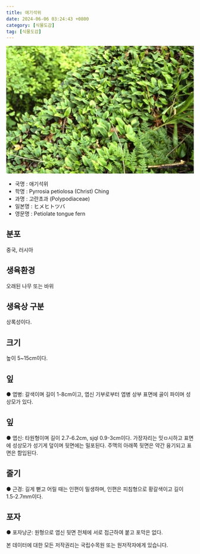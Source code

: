 ```yaml
---
title: 애기석위
date: 2024-06-06 03:24:43 +0800
category: [식물도감]
tag: [식물도감]
---
```




![애기석위](/assets/img/fileUpload/plants/basic/Polypodiaceae/Pyrrosia/4282/1_th2.JPG)
- 국명 : 애기석위
- 학명 : Pyrrosia petiolosa (Christ) Ching
- 과명 : 고란초과 (Polypodiaceae)
- 일본명 : ヒメヒトツバ
- 영문명 : Petiolate tongue fern


## 분포
중국, 러시아 
## 생육환경
오래된 나무 또는 바위
## 생육상 구분
상록성이다. 
## 크기
높이 5~15cm이다.
## 잎
● 엽병: 갈색이며 길이 1-8cm이고, 엽신 기부로부터 엽병 상부 표면에 골이 파이며 성상모가 있다. 
## 잎
● 엽신: 타원형이며 길이 2.7-6.2cm, sjql 0.9-3cm이다. 가장자리는 밋ㅁ시하고 표면에 성상모가 성기게 덮이며 뒷면에는 밀포된다. 주맥의 아래쪽 뒷면은 약간 융기되고 표면은 함입된다. 
## 줄기
● 근경: 길게 뻗고 어릴 때는 인편이 밀생하며, 인편은 피침형으로 황갈색이고 길이 1.5-2.7mm이다. 
## 포자
● 포자낭군: 원형으로 엽신 뒷면 전체에 서로 접근하여 붙고 포막은 없다. 






본 데이터에 대한 모든 저작권리는 국립수목원 또는 원저작자에게 있습니다.
